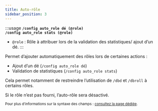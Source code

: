```yaml
---
title: Auto-rôle
sidebar_position: 3
---
```


:::usage
**`/config auto_role dé (@role)`**  
**`/config auto_role stats (@role)`**
- `@role` : Rôle à attribuer lors de la validation des statistiques/ ajout d’un dé.
:::

Permet d’ajouter automatiquement des rôles lors de certaines actions :
- Ajout d’un dé (`/config auto_role dé`)
- Validation de statistiques (`/config auto_role stats`)

Cela permet notamment de restreindre l’utilisation de `/dbd` et `/dbroll` à certains rôles.

Si le rôle n’est pas fourni, l’auto-rôle sera désactivé.

<small>Pour plus d’informations sur la syntaxe des champs : [consultez la page dédiée](../introduction/format.mdx).</small>
